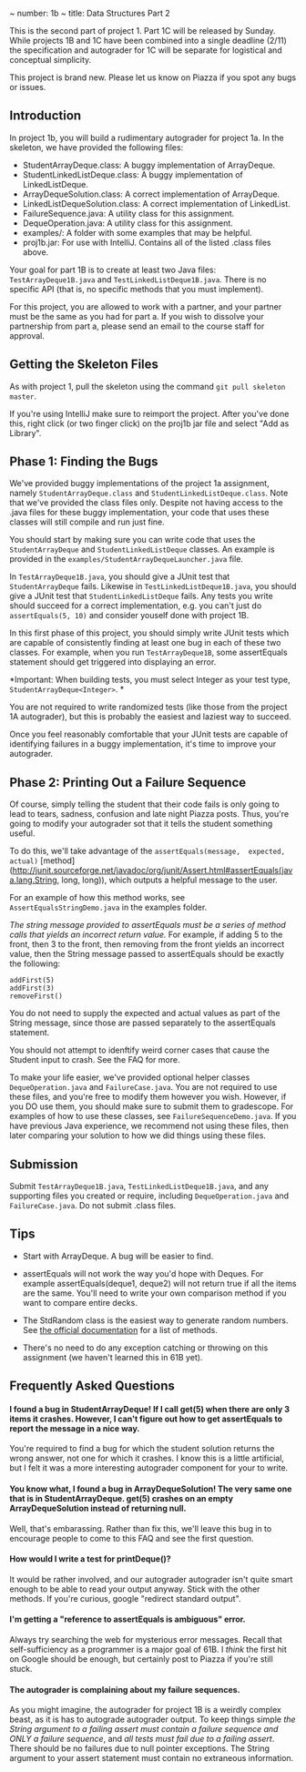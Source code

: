 ~ number: 1b
~ title: Data Structures Part 2

This is the second part of project 1. Part 1C will be released by Sunday. While projects 1B and 1C have been combined into a single deadline (2/11) the specification and autograder for 1C  will be separate for logistical and conceptual simplicity. 

This project is brand new. Please let us know on Piazza if you spot any bugs or issues.

Introduction
------------

In project 1b, you will build a rudimentary autograder for project 1a. In the skeleton, we have provided the following files:

 - StudentArrayDeque.class: A buggy implementation of ArrayDeque.
 - StudentLinkedListDeque.class: A buggy implementation of LinkedListDeque.
 - ArrayDequeSolution.class: A correct implementation of ArrayDeque.
 - LinkedListDequeSolution.class: A correct implementation of LinkedList.
 - FailureSequence.java: A utility class for this assignment.
 - DequeOperation.java: A utility class for this assignment.
 - examples/: A folder with some examples that may be helpful.
 - proj1b.jar: For use with IntelliJ. Contains all of the listed .class files above.

Your goal for part 1B is to create at least two Java files: `TestArrayDeque1B.java` and `TestLinkedListDeque1B.java`. There is no specific API (that is, no specific methods that you must implement).

For this project, you are allowed to work with a partner, and your partner must be the same as you had for part a. If you wish to dissolve your partnership from part a, please send an email to the course staff for approval.

Getting the Skeleton Files
----------------

As with project 1, pull the skeleton using the command `git pull skeleton master`. 

If you're using IntelliJ make sure to reimport the project. After you've done this, right click (or two finger click) on the proj1b jar file and select "Add as Library". 

Phase 1: Finding the Bugs
----------------

We've provided buggy implementations of the project 1a assignment, namely `StudentArrayDeque.class` and `StudentLinkedListDeque.class`. Note that we've provided the class files only. Despite not having access to the .java files for these buggy implementation, your code that uses these classes will still compile and run just fine.

You should start by making sure you can write code that uses the `StudentArrayDeque` and `StudentLinkedListDeque` classes. An example is provided in the `examples/StudentArrayDequeLauncher.java` file.

In `TestArrayDeque1B.java`, you should give a JUnit test that `StudentArrayDeque` fails. Likewise in `TestLinkedListDeque1B.java`, you should give a JUnit test that `StudentLinkedListDeque` fails. Any tests you write should succeed for a correct implementation, e.g. you can't just do `assertEquals(5, 10)` and consider youself done with project 1B.

In this first phase of this project, you should simply write JUnit tests which are capable of consistently finding at least one bug in each of these two classes. For example, when you run `TestArrayDeque1B`, some assertEquals statement should get triggered into displaying an error.

*Important: When building tests, you must select Integer as your test type, `StudentArrayDeque<Integer>`. *

You are not required to write randomized tests (like those from the project 1A autograder), but this is probably the easiest and laziest way to succeed.

Once you feel reasonably comfortable that your JUnit tests are capable of identifying failures in a buggy implementation, it's time to improve your autograder.

Phase 2: Printing Out a Failure Sequence
----------------

Of course, simply telling the student that their code fails is only going to lead to tears, sadness, confusion and late night Piazza posts. Thus, you're going to modify your autograder sot that it tells the student something useful. 

To do this, we'll take advantage of the `assertEquals(message,  expected, actual)` [method](http://junit.sourceforge.net/javadoc/org/junit/Assert.html#assertEquals(java.lang.String, long, long&#41;), which outputs a helpful message to the user.

For an example of how this method works, see `AssertEqualsStringDemo.java` in the examples folder.

*The string message provided to assertEquals must be a series of method calls that yields an incorrect return value.* For example, if adding 5 to the front, then 3 to the front, then removing from the front yields an incorrect value, then the String message passed to assertEquals should be exactly the following:

    addFirst(5) 
    addFirst(3)
    removeFirst()
        
You do not need to supply the expected and actual values as part of the String message, since those are passed separately to the assertEquals statement.

You should not attempt to idenftify weird corner cases that cause the Student input to crash. See the FAQ for more.

To make your life easier, we've provided optional helper classes `DequeOperation.java` and `FailureCase.java`. You are not required to use these files, and you're free to modify them however you wish. However, if you DO use them, you should make sure to submit them to gradescope. For examples of how to use these classes, see `FailureSequenceDemo.java`. If you have previous Java experience, we recommend not using these files, then later comparing your solution to how we did things using these files.

Submission
----------------

Submit `TestArrayDeque1B.java`, `TestLinkedListDeque1B.java`, and any supporting files you created or require, including `DequeOperation.java` and `FailureCase.java`. Do not submit .class files.

Tips
----------------

- Start with ArrayDeque. A bug will be easier to find.

- assertEquals will not work the way you'd hope with Deques. For example assertEquals(deque1, deque2) will not return true if all the items are the same. You'll need to write your own comparison method if you want to compare entire decks.

- The StdRandom class is the easiest way to generate random numbers. See [the official documentation](http://introcs.cs.princeton.edu/java/stdlib/javadoc/StdRandom.html) for a list of methods.

- There's no need to do any exception catching or throwing on this assignment (we haven't learned this in 61B yet). 

Frequently Asked Questions
----------------

#### I found a bug in StudentArrayDeque! If I call get(5) when there are only 3 items it crashes. However, I can't figure out how to get assertEquals to report the message in a nice way.

You're required to find a bug for which the student solution returns the wrong answer, not one for which it crashes. I know this is a little artificial, but I felt it was a more interesting autograder component for your to write.

#### You know what, I found a bug in ArrayDequeSolution! The very same one that is in StudentArrayDeque. get(5) crashes on an empty ArrayDequeSolution instead of returning null.

Well, that's embarassing. Rather than fix this, we'll leave this bug in to encourage people to come to this FAQ and see the first question.

#### How would I write a test for printDeque()?

It would be rather involved, and our autograder autograder isn't quite smart enough to be able to read your output anyway. Stick with the other methods. If you're curious, google "redirect standard output".

#### I'm getting a "reference to assertEquals is ambiguous" error.

Always try searching the web for mysterious error messages. Recall that self-sufficiency as a programmer is a major goal of 61B. I _think_ the first hit on Google should be enough, but certainly post to Piazza if you're still stuck.

#### The autograder is complaining about my failure sequences.

As you might imagine, the autograder for project 1B is a weirdly complex beast, as it is has to autograde autograder output. To keep things simple *the String argument to a failing assert must contain a failure sequence and ONLY a failure sequence*, and *all tests must fail due to a failing assert*. There should be no failures due to null pointer exceptions. The String argument to your assert statement must contain no extraneous information.
